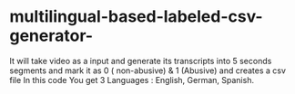 # multilingual-based-labeled-csv-generator-
It will take video as a input and generate its transcripts into 5 seconds segments and mark it as 0 ( non-abusive) &amp; 1 (Abusive) and creates a csv file
In this code You get 3 Languages : English, German, Spanish.

